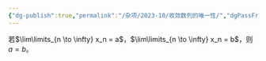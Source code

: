 ```yaml
---
{"dg-publish":true,"permalink":"/杂项/2023-10/收敛数列的唯一性/","dgPassFrontmatter":true}
---
```


若$\lim\limits_{n \to \infty} x_n = a$，$\lim\limits_{n \to \infty} x_n = b$，则$a=b$。